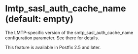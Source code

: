 # lmtp_sasl_auth_cache_name (default: empty)
 The LMTP-specific version of the smtp\_sasl\_auth\_cache\_name
configuration parameter. See there for details. 


 This feature is available in Postfix 2.5 and later. 


